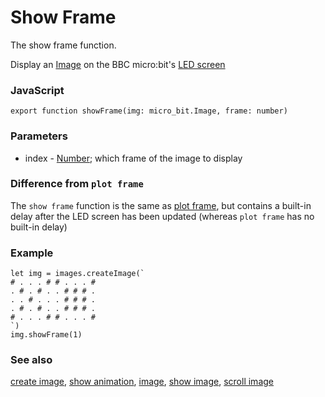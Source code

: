 # Show Frame

The show frame function.

Display an [Image](/reference/images/image) on the BBC micro:bit's [LED screen](/device/screen)

### JavaScript

```
export function showFrame(img: micro_bit.Image, frame: number)
```

### Parameters

* index - [Number](/reference/types/number); which frame of the image to display

### Difference from `plot frame`

The `show frame` function is the same as [plot frame](/reference/images/plot-frame), but contains a built-in delay after the LED screen has been updated (whereas `plot frame` has no built-in delay)

### Example

```
let img = images.createImage(`
# . . . # # . . . #
. # . # . . # # # .
. . # . . . # # # .
. # . # . . # # # .
# . . . # # . . . #
`)
img.showFrame(1)
```

### See also

[create image](/reference/images/create-image), [show animation](/reference/basic/show-animation), [image](/reference/images/image), [show image](/reference/images/show-image), [scroll image](/reference/images/scroll-image)

